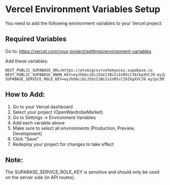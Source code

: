# Vercel Environment Variables Setup

You need to add the following environment variables to your Vercel project:

## Required Variables

Go to: https://vercel.com/your-project/settings/environment-variables

Add these variables:

```
NEXT_PUBLIC_SUPABASE_URL=https://etvmigcsvrvetemyeiez.supabase.co
NEXT_PUBLIC_SUPABASE_ANON_KEY=eyJhbGciOiJIUzI1NiIsInR5cCI6IkpXVCJ9.eyJpc3MiOiJzdXBhYmFzZSIsInJlZiI6ImV0dm1pZ2NzdnJ2ZXRlbXllaWV6Iiwicm9sZSI6ImFub24iLCJpYXQiOjE3NTYzMTcxMjAsImV4cCI6MjA3MTg5MzEyMH0.hlH_QOl8F7HWH8p0SnLQdtwxs8w1JN8cqg8kvGFHw2Y
SUPABASE_SERVICE_ROLE_KEY=eyJhbGciOiJIUzI1NiIsInR5cCI6IkpXVCJ9.eyJpc3MiOiJzdXBhYmFzZSIsInJlZiI6ImV0dm1pZ2NzdnJ2ZXRlbXllaWV6Iiwicm9sZSI6InNlcnZpY2Vfcm9sZSIsImlhdCI6MTc1NjMxNzEyMCwiZXhwIjoyMDcxODkzMTIwfQ.MAAFbXuCcl9UkW0WB54OBjte5UhWTJQg4ToxHBH5Kq0
```

## How to Add:

1. Go to your Vercel dashboard
2. Select your project (OpenWardrobeMarket)
3. Go to Settings → Environment Variables
4. Add each variable above
5. Make sure to select all environments (Production, Preview, Development)
6. Click "Save"
7. Redeploy your project for changes to take effect

## Note:
The SUPABASE_SERVICE_ROLE_KEY is sensitive and should only be used on the server side (in API routes).
